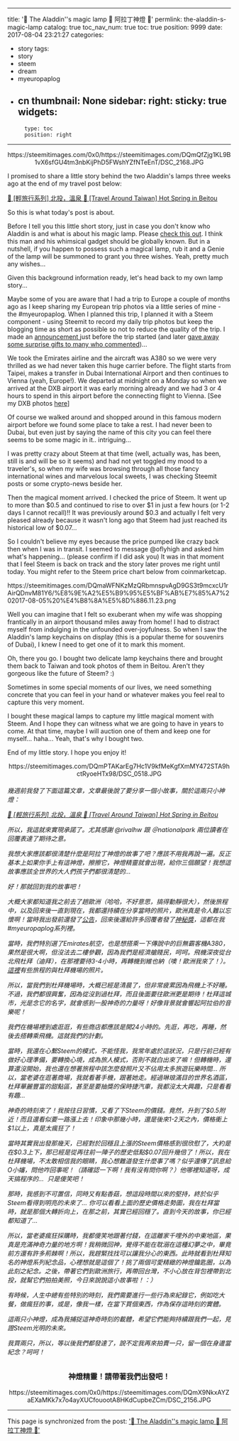 
---
title: '🐪  The Aladdin''s magic lamp 🐪   阿拉丁神燈 🐪'
permlink: the-aladdin-s-magic-lamp
catalog: true
toc_nav_num: true
toc: true
position: 9999
date: 2017-08-04 23:21:27
categories:
- story
tags:
- story
- steem
- dream
- myeuropaplog
- cn
thumbnail: None
sidebar:
    right:
        sticky: true
widgets:
    -
        type: toc
        position: right
---


<html>
<center><p>https://steemitimages.com/0x0/https://steemitimages.com/DQmQfZjg1KL9B1vX6sfGU4tm3nbKijPhD5FWshYZfNTeEnT/DSC_2168.JPG</p></center>
<p>I promised to&nbsp;share a little story behind the two Aladdin's lamps three weeks ago at the end of my travel post below:</p>
<p><a href="https://steemit.com/travel/@deanliu/travel-around-taiwan-hot-spring-in-beitou">🚉 [輕旅行系列] 北投，溫泉 🚉 [Travel Around Taiwan] Hot Spring in Beitou</a></p>
<p>So this is what today's post is about.&nbsp;</p>
<p>Before I tell you this little short story, just in case you don't know who Aladdin is and what is about his magic lamp. Please <a href="http://www.kidsgen.com/stories/classic_stories/aladdin_and_the_magic_lamp.htm">check this out</a>. I think this man and his whimsical gadget should be globally known. But in a nutshell, if you happen to possess such a magical lamp, rub it and a Genie of the lamp will be summoned to grant you three wishes. Yeah, pretty much any wishes...</p>
<p>Given this background information ready, let's head back to my own lamp story...</p>
<p>Maybe some of you are aware that I had a trip to Europe a couple of months ago as I keep sharing my European trip photos via a little series of mine - the #myeuropaplog. When I planned this trip, I planned it with a Steem component - using Steemit to record my daily trip photos but keep the blogging time as short as possible so not to reduce the quality of the trip. I made an <a href="https://steemit.com/myeuropaplog/@deanliu/my-europa-photo-log-myeuropaplog-announcement-new-style-travelling-on-esteem-and-sbohem-muj-pritel">announcement </a>just before the trip started (and later <a href="https://steemit.com/contest/@deanliu/myeuropaplog-best-comment-makers-and-their-prizes-announced-a-total-of-14-steems">gave away some surprise gifts to many who commented</a>)...&nbsp;</p>
<p>We took the Emirates airline and the aircraft was A380 so we were very thrilled as we had never taken this huge carrier before. The flight starts from Taipei, makes a transfer in Dubai International Airport and then continues to Vienna (yeah, Europe!). We departed at midnight on a Monday so when we arrived at the DXB airport it was early morning already and we had 3 or 4 hours to spend in this airport before the connecting flight to Vienna. [See my DXB photos <a href="https://steemit.com/myeuropaplog/@deanliu/my-europa-plog-emirates-dxb-vie-and-hello-wien-hello-europe-2017510t4495586z">here</a>]</p>
<p>Of course we walked around and shopped around in this famous modern airport before we found some place to take a rest. I had never been to Dubai, but even just by saying the name of this city you can feel there seems to be some magic in it.. intriguing...&nbsp;</p>
<p>I was pretty crazy about Steem at that time (well, actually was, has been, still is and will be so it seems) and had not yet toggled my mood to a traveler's, so when my wife was browsing through all those fancy international wines and marvelous local sweets, I was checking Steemit posts or some crypto-news beside her. &nbsp;&nbsp;</p>
<p>Then the magical moment arrived. I checked the price of Steem. It went up to more than $0.5 and continued to rise to over $1 in just a few hours (or 1-2 days I cannot recall)!! It was previously around $0.3 and actually I felt very pleased already because it wasn't long ago that Steem had just reached its historical low of $0.07...&nbsp;</p>
<p>So I couldn't believe my eyes because the price pumped like crazy back then when I was in transit. I seemed to message @oflyhigh and asked him what's happening... (please confirm if I did ask you) It was in that moment that I feel Steem is back on track and the story later proves me right until today. You might refer to the Steem price chart below from coinmarketcap.</p>
<p>https://steemitimages.com/DQmaWFNKzMzQRbmnspvAgD9GS3t9mcxcU1rAirQDnvM81Y6/%E8%9E%A2%E5%B9%95%E5%BF%AB%E7%85%A7%202017-08-05%20%E4%B8%8A%E5%8D%886.11.23.png</p>
<p>Well you can imagine that I felt so exuberant when my wife was shopping frantically in an airport thousand miles away from home! I had to distract myself from indulging in the unfounded over-joyfulness. So when I saw the Aladdin's lamp keychains on display (this is a popular theme for souvenirs of Dubai), I knew I need to get one of it to mark this moment.</p>
<p>Oh, there you go. I bought two delicate lamp keychains there and brought them back to Taiwan and took photos of them in Beitou. Aren't they gorgeous like the future of Steem? :)</p>
<p>Sometimes in some special moments of our lives, we need something concrete that you can feel in your hand or whatever makes you feel real to capture this very moment.&nbsp;</p>
<p>I bought these magical lamps to capture my little magical moment with Steem. And I hope they can witness what we are going to have in years to come. At that time, maybe I will auction one of them and keep one for myself... haha... Yeah, that's why I bought two.</p>
<p>End of my little story. I hope you enjoy it!</p>
<center><p>https://steemitimages.com/DQmPTAKarEg7Hc1V9kfMeKgfXmMY472STA9hctRyoeHTx98/DSC_0518.JPG</p></center><h6>
<p>幾週前我發了下面這篇文章，文章最後說了要分享一個小故事，關於這兩只小神燈：</p>
<p><a href="https://steemit.com/travel/@deanliu/travel-around-taiwan-hot-spring-in-beitou">🚉 [輕旅行系列] 北投，溫泉 🚉 [Travel Around Taiwan] Hot Spring in Beitou</a></p>
<p>所以，我這就來實現承諾了。尤其感謝 @rivalhw 跟 ＠nationalpark 兩位讀者在回覆表達了期待之意。</p>
<p>我想大家應該都很清楚什麼是阿拉丁神燈的故事了吧？應該不用我再說一遍。反正基本上如果你手上有這神燈，擦擦它，神燈精靈就會出現，給你三個願望！我想這故事應該全世界的大人們孩子們都很清楚的...</p>
<p>好！那就回到我的故事吧！</p>
<p>大概大家都知道我之前去了趟歐洲（哈哈，不好意思，搞得動靜很大），然後旅程中，以及回來後一直到現在，我都還持續在分享當時的照片，歐洲真是令人難以忘懷啊！當時我出發前還發了<a href="https://steemit.com/myeuropaplog/@deanliu/my-europa-photo-log-myeuropaplog-announcement-new-style-travelling-on-esteem-and-sbohem-muj-pritel">公告</a>，回來後還給許多回覆者發了<a href="https://steemit.com/contest/@deanliu/myeuropaplog-best-comment-makers-and-their-prizes-announced-a-total-of-14-steems">神秘獎</a>，這都在我 #myeuropaplog系列裡。</p>
<p>當時，我們特別選了Emirates航空，也是想搭乘一下傳說中的巨無霸客機A380，果然是很大啊，但沒法去二樓參觀，因為我們是經濟艙賤民，呵呵。飛機深夜從台北飛杜拜（迪拜），在那裡要待3-4小時，再轉機到維也納（噢！歐洲我來了！）。<a href="https://steemit.com/myeuropaplog/@deanliu/my-europa-plog-emirates-dxb-vie-and-hello-wien-hello-europe-2017510t4495586z">這裡</a>有些旅程的與杜拜機場的照片。</p>
<p>所以，當我們到杜拜機場時，大概已經是清晨了，但非常疲累因為飛機上不好睡。不過，我們都很興奮，因為從沒到過杜拜，而且後面要往歐洲更是期待！杜拜這城市，光是念它的名字，就會感到一股神奇的力量呀！好像背景就會響起阿拉伯的音樂呢！</p>
<p>我們在機場裡到處逛逛，有些商店都應該是開24小時的。先逛，再吃，再睡，然後去搭轉乘飛機。這就我們的計劃。</p>
<p>當時，我還在心繫Steem的模式，不能怪我，我常年處於這狀況，只是行前已經有做好心理準備，要轉換心境，成為旅人模式，否則不就白出來了嘛！但轉機時，還算還沒開始，我也還在想著旅程中該怎麼發照片又不佔用太多旅遊玩樂時間... 所以，當老婆在逛著商場，我就看著手機，跟著她走。經過琳琅滿目的世界名酒區，杜拜華麗豐富的甜點區，甚至是要抽獎的保時捷汽車，我都沒太大興趣，只是看看有趣...</p>
<p>神奇的時刻來了！我按往日習慣，又看了下Steem的價錢。竟然，升到了$0.5附近！而且還看似要一路漲上去！印象中那幾小時，還是後來1-2天之內，價格衝上$1以上，真是太瘋狂了！</p>
<p>當時其實我出發那幾天，已經對於回穩且上漲的Steem價格感到很欣慰了，大約是在$0.3上下，那已經是從再往前一陣子的歷史低點$0.07回升幾倍了！所以，我在杜拜機場，不太敢相信我的眼睛，我心想難道發生什麼事了嗎？似乎還傳了訊息給O小嬸，問他咋回事呢！（請確認一下啊！我有沒有問你啊？）他哪裡知道呀，成天搞程序的... &nbsp;只是傻笑吧！</p>
<p>那時，我感到不可置信，同時又有點香菇，想這段時間以來的堅持，終於似乎Steem看得到明亮的未來了... 你可以看看上面的歷史價格走勢圖，我在杜拜當時，就是那個大轉折向上，在那之前，其實已經回穩了。直到今天的故事，你已經都知道了...</p>
<p>所以，當老婆瘋狂採購時，我都傻笑地跟著付錢，在這離家千哩外的中東地區，果真是充滿神奇力量的地方啊！我稍微回神，覺得不能在耽溺在這種幻夢之中，畢竟前方還有許多荊棘啊！所以，我趕緊找找可以讓我分心的東西。此時就看到杜拜知名的神燈系列紀念品，心裡想就是這個了！挑了兩個可愛精緻的神燈鑰匙圈，以為此刻之紀念。之後，帶著它們到歐洲旅行，再帶回台灣，不小心放在背包裡帶到北投，就幫它們拍拍美照，今日來說說這小故事啦！：）</p>
<p>有時候，人生中總有些特別的時刻，我們需要進行一些行為來紀錄它，例如吃大餐，做瘋狂的事，或是，像我一樣，在當下買個東西，作為保存這時刻的實體。</p>
<p>這兩只小神燈，成為我捕捉這神奇時刻的載體，希望它們能夠持續跟我們一起，見證Steem光明的未來。</p>
<p>我買兩只，所以，等以後我們都發達了，說不定我再來拍賣一只，留一個在身邊當紀念？呵呵！</p></h6>
<center><h3><p>神燈精靈！請帶著我們出發吧！</p></h3>
<p>https://steemitimages.com/0x0/https://steemitimages.com/DQmX9NkxAYZaEXaMKk7x7o4ayXUCfouootA8HKdCupbeZCm/DSC_2156.JPG</p></center>
</html>

- - -

This page is synchronized from the post: ['🐪  The Aladdin''s magic lamp 🐪   阿拉丁神燈 🐪'](https://steemit.com/@deanliu/the-aladdin-s-magic-lamp)

